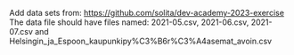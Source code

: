 ﻿Add data sets from: https://github.com/solita/dev-academy-2023-exercise
The data file should have files named:
2021-05.csv, 2021-06.csv, 2021-07.csv and Helsingin_ja_Espoon_kaupunkipy%C3%B6r%C3%A4asemat_avoin.csv